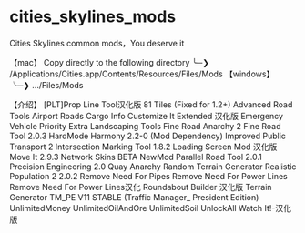 # cities_skylines_mods
Cities Skylines common mods，You deserve it

【mac】
 Copy directly to the following directory
╰─❯ /Applications/Cities.app/Contents/Resources/Files/Mods
【windows】
╰─❯ .../Files/Mods

【介绍】
[PLT]Prop Line Tool汉化版
81 Tiles (Fixed for 1.2+)
Advanced Road Tools
Airport Roads
Cargo Info
Customize It Extended 汉化版
Emergency Vehicle Priority
Extra Landscaping Tools
Fine Road Anarchy 2
Fine Road Tool 2.0.3
HardMode
Harmony 2.2-0 (Mod Dependency)
Improved Public Transport 2
Intersection Marking Tool 1.8.2
Loading Screen Mod 汉化版
Move It 2.9.3
Network Skins BETA
NewMod
Parallel Road Tool 2.0.1
Precision Engineering 2.0
Quay Anarchy
Random Terrain Generator
Realistic Population 2 2.0.2
Remove Need For Pipes
Remove Need For Power Lines
Remove Need For Power Lines汉化
Roundabout Builder 汉化版
Terrain Generator
TM_PE V11 STABLE (Traffic Manager_ President Edition)
UnlimitedMoney
UnlimitedOilAndOre
UnlimitedSoil
UnlockAll
Watch It!-汉化版

